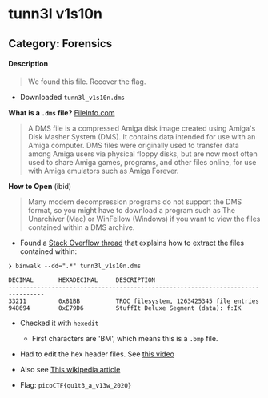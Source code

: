 # tunn3l v1s10n
## Category: Forensics

#### Description
> We found this file. Recover the flag.
 * Downloaded `tunn3l_v1s10n.dms`

__What is a `.dms` file?__ [FileInfo.com](https://fileinfo.com/extension/dms)
> A DMS file is a compressed Amiga disk image created using Amiga's Disk Masher System (DMS). It contains data intended for use with an
> Amiga computer. DMS files were originally used to transfer data among Amiga users via physical floppy disks, but are now most often used
> to share Amiga games, programs, and other files online, for use with Amiga emulators such as Amiga Forever.

__How to Open__ (ibid)
> Many modern decompression programs do not support the DMS format, so you might have to download a program such as The Unarchiver (Mac)
> or WinFellow (Windows) if you want to view the files contained within a DMS archive.

 * Found a [Stack Overflow thread](https://stackoverflow.com/questions/67403845/i-extracted-a-file-using-binwalk-i-discovered-it-has-a-troc-file-how-do-i-read) that explains how to extract the files contained within:

```Console
❯ binwalk --dd=".*" tunn3l_v1s10n.dms

DECIMAL       HEXADECIMAL     DESCRIPTION
--------------------------------------------------------------------------------
33211         0x81BB          TROC filesystem, 1263425345 file entries
948694        0xE79D6         StuffIt Deluxe Segment (data): f:IK
```

* Checked it with `hexedit`
  * First characters are 'BM', which means this is a `.bmp` file.

* Had to edit the hex header files. See [this video](https://www.youtube.com/watch?v=X4kJiQdDn7M&ab_channel=MartinCarlisle)
* Also see [This wikipedia article](https://en.wikipedia.org/wiki/BMP_file_format#Bitmap_file_header)
* Flag: `picoCTF{qu1t3_a_v13w_2020}`
